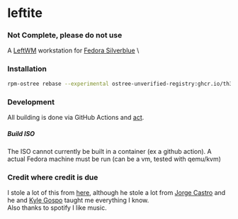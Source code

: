 # leftite
### Not Complete, please do not use
A [LeftWM](https://github.com/leftwm/leftwm) workstation for [Fedora Silverblue](https://silverblue.fedoraproject.org) \


### Installation
```bash
rpm-ostree rebase --experimental ostree-unverified-registry:ghcr.io/th3-s4lm0n/leftite:latest
```

### Development
All building is done via GitHub Actions and [act](https://github.com/nektos/act).

##### Build ISO
The ISO cannot currently be built in a container (ex a github action). A actual Fedora machine must be run (can be a vm, tested with qemu/kvm)

### Credit where credit is due
I stole a lot of this from [here](https://github.com/cyrv6737/sb-custom), although he stole a lot from [Jorge Castro](https://github.com/castrojo) and he and [Kyle Gospo](https://github.com/kylegospo) taught me everything I know. \
Also thanks to spotify I like music.

